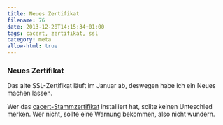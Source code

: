 ```yaml
---
title: Neues Zertifikat
filename: 76
date: 2013-12-28T14:15:34+01:00
tags: cacert, zertifikat, ssl
category: meta
allow-html: true
---
```

### Neues Zertifikat

<p>Das alte SSL-Zertifikat läuft im Januar ab, deswegen habe ich ein Neues machen lassen.</p>

<p>Wer das <a href="http://www.cacert.org/index.php?id=3">cacert-Stammzertifikat</a> installiert hat, sollte keinen Unteschied merken. Wer nicht, sollte eine Warnung bekommen, also nicht wundern.</p>


